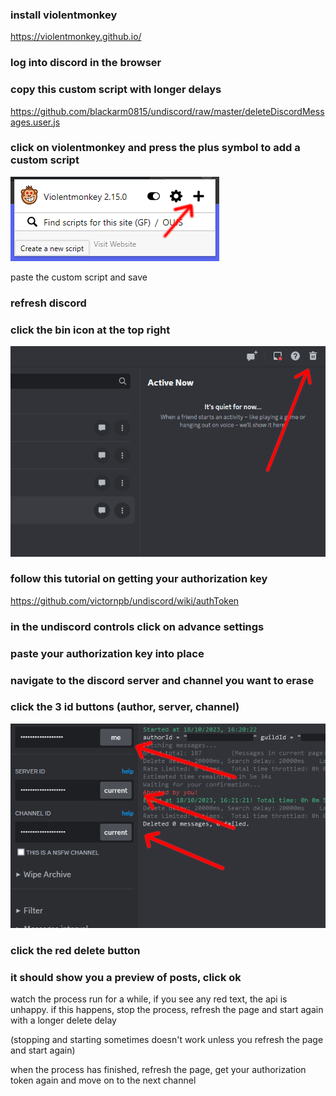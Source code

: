 ### install violentmonkey 

https://violentmonkey.github.io/

### log into discord in the browser

### copy this custom script with longer delays

https://github.com/blackarm0815/undiscord/raw/master/deleteDiscordMessages.user.js

### click on violentmonkey and press the plus symbol to add a custom script

![add custom script](001.png?raw=true)

paste the custom script and save

### refresh discord

### click the bin icon at the top right

![click bin icon](002.png?raw=true)

### follow this tutorial on getting your authorization key

https://github.com/victornpb/undiscord/wiki/authToken

### in the undiscord controls click on advance settings

### paste your authorization key into place

### navigate to the discord server and channel you want to erase

### click the 3 id buttons (author, server, channel)

![click id buttons](003.png?raw=true)

### click the red delete button

### it should show you a preview of posts, click ok

watch the process run for a while, if you see any red text, the api is unhappy. if this happens, stop the process, refresh the page and start again with a longer delete delay

(stopping and starting sometimes doesn't work unless you refresh the page and start again)

when the process has finished, refresh the page, get your authorization token again and move on to the next channel
